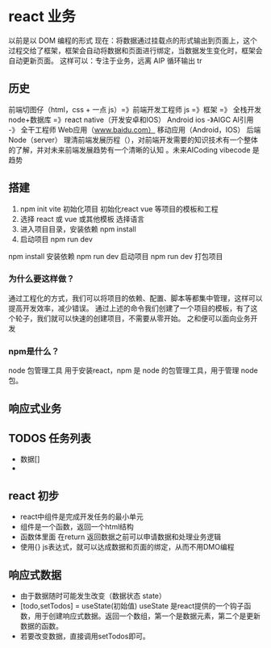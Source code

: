 # react 业务

以前是以 DOM 编程的形式
现在：将数据通过挂载点的形式输出到页面上，这个过程交给了框架，框架会自动将数据和页面进行绑定，当数据发生变化时，框架会自动更新页面。
这样可以：专注于业务，远离 AIP 循环输出 tr

## 历史
前端切图仔（html，css + 一点 js）=》前端开发工程师 js =》框架 =》 全栈开发 node+数据库 =》react native（开发安卓和IOS） Android ios -》AIGC AI引用 -》 全干工程师
Web应用（www.baidu.com） 移动应用（Android，IOS）  后端 Node（server）
理清前端发展历程（），对前端开发需要的知识技术有一个整体的了解，并对未来前端发展趋势有一个清晰的认知 。未来AICoding  vibecode 是趋势

## 搭建
1. npm init vite 初始化项目 初始化react vue 等项目的模板和工程
2. 选择 react 或 vue 或其他模板 选择语言
3. 进入项目目录，安装依赖 npm install
4. 启动项目 npm run dev


npm install 安装依赖
npm run dev 启动项目
npm run dev 打包项目

### 为什么要这样做？
通过工程化的方式，我们可以将项目的依赖、配置、脚本等都集中管理，这样可以提高开发效率，减少错误。
通过上述的命令我们创建了一个项目的模板，有了这个轮子，我们就可以快速的创建项目，不需要从零开始。 之和便可以面向业务开发


### npm是什么？
node 包管理工具 用于安装react，npm 是 node 的包管理工具，用于管理 node 包。

## 响应式业务
## TODOS 任务列表
- 数据[]
- 


## react 初步
- react中组件是完成开发任务的最小单元
- 组件是一个函数，返回一个html结构
- 函数体里面 在return 返回数据之前可以申请数据和处理业务逻辑
- 使用{} js表达式，就可以达成数据和页面的绑定，从而不用DMO编程

## 响应式数据 
- 由于数据随时可能发生改变（数据状态 state）
- [todo,setTodos] = useState(初始值)  useState 是react提供的一个钩子函数，用于创建响应式数据。返回一个数组，第一个是数据元素，第二个是更新数据的函数。
- 若要改变数据，直接调用setTodos即可。
